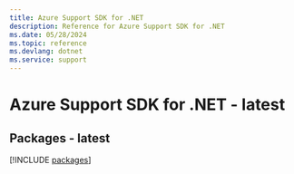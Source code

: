 ```yaml
---
title: Azure Support SDK for .NET
description: Reference for Azure Support SDK for .NET
ms.date: 05/28/2024
ms.topic: reference
ms.devlang: dotnet
ms.service: support
---
```

# Azure Support SDK for .NET - latest
## Packages - latest
[!INCLUDE [packages](support-index.md)]